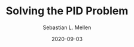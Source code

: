 ---
title: Solving the PID Problem
description: Hello World
date: 2020-09-03
author: Sebastian L. Mellen
tags:
  - hello
---